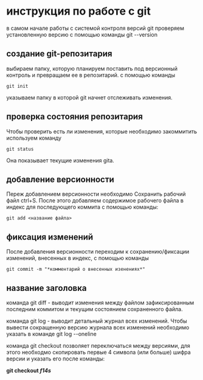 # инструкция по работе с git
в самом начале работы с системой контроля версий git  проверяем установленную версию с помощью команды git --version
## создание git-репозитария
выбираем папку, которую планируем поставить под версионный контроль и превращаем ее в репозитарий.
с помощью команды 

    git init 

указываем папку в которой git начнет отслеживать изменения.
 
## проверка состояния репозитария

Чтобы проверить есть ли изменения, которые необходимо закоммитить используем команду 

    git status

Она показывает текущие изменения gitа.

## добавление версионности

Переж добавлением версионности необходимо Сохранить рабочий файл ctrl+S.
После этого добавляем содержимое рабочего файла в индекс для последующего коммита с помощью команды:

    git add <название файла>

## фиксация изменений

После добавления версионности переходим к сохранению/фиксации изменений, внесенных в индекс, с помощью команды 

    git commit -m "*комментарий о внесенных изенениях*"

## название заголовка
команда git diff - выводит изменения между файлом зафиксированным последним коммитом и текущим состоянием сохраненного файла.

команда git log - выводит детальный журнал всех изменений. Чтобы вывести сокращенную версию журнала всех изменений необходимо указать в команде git log --oneline 

команда git checkout позволяет переключаться между версиями, для этого необходмо скопировать первые 4 символа (или больше) шифра версии и указать его после команды: 

**git checkout *f14s***